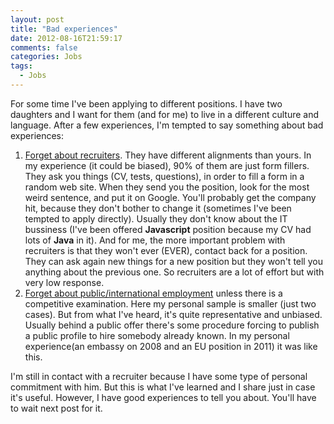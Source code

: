 ```yaml
---
layout: post
title: "Bad experiences"
date: 2012-08-16T21:59:17
comments: false
categories: Jobs
tags:
  - Jobs
---
```


For some time I've been applying to different positions. I have two daughters and I want for them (and for me) to live in a different culture and language. After a few experiences, I'm tempted to say something about bad experiences:<div><ol><li><u>Forget about recruiters</u>. They have different alignments than yours. In my experience (it could be biased), 90% of them are just form fillers. They ask you things (CV, tests, questions), in order to fill a form in a random web site. When they send you the position, look for the most weird sentence, and put it on Google. You'll probably get the company hit, because they don't bother to change it (sometimes I've been tempted to apply directly). Usually they don't know about the IT bussiness (I've been offered <b>Javascript</b> position because my CV had lots of <b>Java</b> in it). And for me, the more important problem with recruiters is that they won't ever (EVER), contact back for a position. They can ask again new things for a new position but they won't tell you anything about the previous one. So recruiters are a lot of effort but with very low response.</li><li><u>Forget about public/international employment</u> unless there is a competitive examination. Here my personal sample is smaller (just two cases). But from what I've heard, it's quite representative and unbiased. Usually behind a public offer there's some procedure forcing to publish a public profile to hire somebody already known. In my personal experience(an embassy on 2008 and an EU position in 2011) it was like this.</li></ol><div>I'm still in contact with a recruiter because I have some type of personal commitment with him. But this is what I've learned and I share just in case it's useful. However, I have good experiences to tell you about. You'll have to wait next post for it.</div><div>
</div></div>
